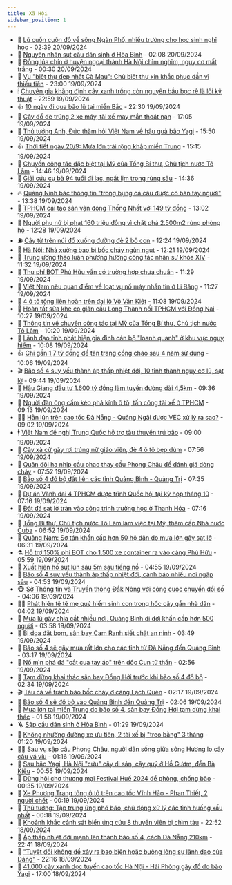 ```yaml
---
title: Xã Hội
sidebar_position: 1
---
```


<!-- dantri-xa-hoi:START -->
- 🫣 [Lũ cuồn cuộn đổ về sông Ngàn Phố, nhiều trường cho học sinh nghỉ học](https://dantri.com.vn/xa-hoi/lu-cuon-cuon-do-ve-song-ngan-pho-nhieu-truong-cho-hoc-sinh-nghi-hoc-20240920092238282.htm) - 02:39 20/09/2024
- 💼 [Nguyên nhân sụt cầu dân sinh ở Hòa Bình](https://dantri.com.vn/xa-hoi/nguyen-nhan-sut-cau-dan-sinh-o-hoa-binh-20240920090133650.htm) - 02:08 20/09/2024
- 🎊 [Đồng lúa chín ở huyện ngoại thành Hà Nội chìm nghỉm, nguy cơ mất trắng](https://dantri.com.vn/xa-hoi/dong-lua-chin-o-huyen-ngoai-thanh-ha-noi-chim-nghim-nguy-co-mat-trang-20240919193250745.htm) - 00:30 20/09/2024
- 🙉 [Vụ &quot;biệt thự đẹp nhất Cà Mau&quot;: Chủ biệt thự xin khắc phục dần vì thiếu tiền](https://dantri.com.vn/xa-hoi/vu-biet-thu-dep-nhat-ca-mau-chu-biet-thu-xin-khac-phuc-dan-vi-thieu-tien-20240919170122166.htm) - 23:00 19/09/2024
- 🕯 [Chuyên gia khẳng định cây xanh trồng còn nguyên bầu bọc rễ là lỗi kỹ thuật](https://dantri.com.vn/xa-hoi/chuyen-gia-khang-dinh-cay-xanh-trong-con-nguyen-bau-boc-re-la-loi-ky-thuat-20240919221137451.htm) - 22:59 19/09/2024
- 👍 [10 ngày đi qua bão lũ tại miền Bắc](https://dantri.com.vn/xa-hoi/10-ngay-di-qua-bao-lu-tai-mien-bac-20240918082745301.htm) - 22:30 19/09/2024
- 🤖 [Cây đổ đè trúng 2 xe máy, tài xế may mắn thoát nạn](https://dantri.com.vn/xa-hoi/cay-do-de-trung-2-xe-may-tai-xe-may-man-thoat-nan-20240919211941344.htm) - 17:05 19/09/2024
- 🙉 [Thủ tướng Anh, Đức thăm hỏi Việt Nam về hậu quả bão Yagi](https://dantri.com.vn/xa-hoi/thu-tuong-anh-duc-tham-hoi-viet-nam-ve-hau-qua-bao-yagi-20240919224945647.htm) - 15:50 19/09/2024
- 👍 [Thời tiết ngày 20/9: Mưa lớn trải rộng khắp miền Trung](https://dantri.com.vn/xa-hoi/thoi-tiet-ngay-209-mua-lon-trai-rong-khap-mien-trung-20240919220058405.htm) - 15:15 19/09/2024
- 🗽 [Chuyến công tác đặc biệt tại Mỹ của Tổng Bí thư, Chủ tịch nước Tô Lâm](https://dantri.com.vn/xa-hoi/chuyen-cong-tac-dac-biet-tai-my-cua-tong-bi-thu-chu-tich-nuoc-to-lam-20240919212533385.htm) - 14:46 19/09/2024
- 🗽 [Giải cứu cụ bà 94 tuổi đi lạc, ngất lịm trong rừng sâu](https://dantri.com.vn/xa-hoi/giai-cuu-cu-ba-94-tuoi-di-lac-ngat-lim-trong-rung-sau-20240919210719154.htm) - 14:36 19/09/2024
- 🔥 [Quảng Ninh bác thông tin &quot;trong bụng cá câu được có bàn tay người&quot;](https://dantri.com.vn/xa-hoi/quang-ninh-bac-thong-tin-trong-bung-ca-cau-duoc-co-ban-tay-nguoi-20240919202524179.htm) - 13:38 19/09/2024
- 🦒 [TPHCM cải tạo sân vận động Thống Nhất với 149 tỷ đồng](https://dantri.com.vn/xa-hoi/tphcm-cai-tao-san-van-dong-thong-nhat-voi-149-ty-dong-20240919195019643.htm) - 13:02 19/09/2024
- 🧐 [Người phụ nữ bị phạt 160 triệu đồng vì chặt phá 2.500m2 rừng phòng hộ](https://dantri.com.vn/xa-hoi/nguoi-phu-nu-bi-phat-160-trieu-dong-vi-chat-pha-2500m2-rung-phong-ho-20240919172253612.htm) - 12:28 19/09/2024
- ⛽️ [Cây từ trên núi đổ xuống đường đè 2 bố con](https://dantri.com.vn/xa-hoi/cay-tu-tren-nui-do-xuong-duong-de-2-bo-con-20240919183204281.htm) - 12:24 19/09/2024
- 🚀 [Hà Nội: Nhà xưởng bao bì bốc cháy ngùn ngụt](https://dantri.com.vn/xa-hoi/ha-noi-nha-xuong-bao-bi-boc-chay-ngun-ngut-20240919183843990.htm) - 12:21 19/09/2024
- 🦒 [Trung ương thảo luận phương hướng công tác nhân sự khóa XIV](https://dantri.com.vn/xa-hoi/trung-uong-thao-luan-phuong-huong-cong-tac-nhan-su-khoa-xiv-20240919104930064.htm) - 11:32 19/09/2024
- 🦅 [Thu phí BOT Phú Hữu vẫn có trường hợp chưa chuẩn](https://dantri.com.vn/xa-hoi/thu-phi-bot-phu-huu-van-co-truong-hop-chua-chuan-20240919181313185.htm) - 11:29 19/09/2024
- 🚀 [Việt Nam nêu quan điểm về loạt vụ nổ máy nhắn tin ở Li Băng](https://dantri.com.vn/xa-hoi/viet-nam-neu-quan-diem-ve-loat-vu-no-may-nhan-tin-o-li-bang-20240919173856538.htm) - 11:27 19/09/2024
- 🦅 [4 ô tô tông liên hoàn trên đại lộ Võ Văn Kiệt](https://dantri.com.vn/xa-hoi/4-o-to-tong-lien-hoan-tren-dai-lo-vo-van-kiet-20240919173754028.htm) - 11:08 19/09/2024
- 🤠 [Hoàn tất sửa khe co giãn cầu Long Thành nối TPHCM với Đồng Nai](https://dantri.com.vn/xa-hoi/hoan-tat-sua-khe-co-gian-cau-long-thanh-noi-tphcm-voi-dong-nai-20240919163341815.htm) - 10:27 19/09/2024
- 💄 [Thông tin về chuyến công tác tại Mỹ của Tổng Bí thư, Chủ tịch nước Tô Lâm](https://dantri.com.vn/xa-hoi/thong-tin-ve-chuyen-cong-tac-tai-my-cua-tong-bi-thu-chu-tich-nuoc-to-lam-20240919161546875.htm) - 10:20 19/09/2024
- 🥷 [Lãnh đạo tỉnh phát hiện gia đình cán bộ &quot;loanh quanh&quot; ở khu vực nguy hiểm](https://dantri.com.vn/xa-hoi/lanh-dao-tinh-phat-hien-gia-dinh-can-bo-loanh-quanh-o-khu-vuc-nguy-hiem-20240919151529358.htm) - 10:08 19/09/2024
- 👍 [Chi gần 1,7 tỷ đồng để tân trang cổng chào sau 4 năm sử dụng](https://dantri.com.vn/xa-hoi/chi-gan-17-ty-dong-de-tan-trang-cong-chao-sau-4-nam-su-dung-20240919165057228.htm) - 10:06 19/09/2024
- 🎬 [Bão số 4 suy yếu thành áp thấp nhiệt đới, 10 tỉnh thành nguy cơ lũ, sạt lở](https://dantri.com.vn/xa-hoi/bao-so-4-suy-yeu-thanh-ap-thap-nhiet-doi-10-tinh-thanh-nguy-co-lu-sat-lo-20240919163955267.htm) - 09:44 19/09/2024
- 🦒 [Hậu Giang đầu tư 1.600 tỷ đồng làm tuyến đường dài 4,5km](https://dantri.com.vn/xa-hoi/hau-giang-dau-tu-1600-ty-dong-lam-tuyen-duong-dai-45km-20240919162233038.htm) - 09:36 19/09/2024
- 🌊 [Người đàn ông cầm kéo phá kính ô tô, tấn công tài xế ở TPHCM](https://dantri.com.vn/xa-hoi/nguoi-dan-ong-cam-keo-pha-kinh-o-to-tan-cong-tai-xe-o-tphcm-20240919152037952.htm) - 09:13 19/09/2024
- 🧑‍💻 [Hằn lún trên cao tốc Đà Nẵng - Quảng Ngãi được VEC xử lý ra sao?](https://dantri.com.vn/xa-hoi/han-lun-tren-cao-toc-da-nang-quang-ngai-duoc-vec-xu-ly-ra-sao-20240919153500007.htm) - 09:02 19/09/2024
- 🕴 [Việt Nam đề nghị Trung Quốc hỗ trợ tàu thuyền trú bão](https://dantri.com.vn/xa-hoi/viet-nam-de-nghi-trung-quoc-ho-tro-tau-thuyen-tru-bao-20240919180643498.htm) - 09:00 19/09/2024
- 🤔 [Cây xà cừ gãy rơi trúng nữ giáo viên, đè 4 ô tô bẹp dúm](https://dantri.com.vn/xa-hoi/cay-xa-cu-gay-roi-trung-nu-giao-vien-de-4-o-to-bep-dum-20240919143830960.htm) - 07:56 19/09/2024
- 💄 [Quân đội hạ nhịp cầu phao thay cầu Phong Châu để đánh giá dòng chảy](https://dantri.com.vn/xa-hoi/quan-doi-ha-nhip-cau-phao-thay-cau-phong-chau-de-danh-gia-dong-chay-20240919143823859.htm) - 07:52 19/09/2024
- 🧠 [Bão số 4 đổ bộ đất liền các tỉnh Quảng Bình - Quảng Trị](https://dantri.com.vn/xa-hoi/bao-so-4-do-bo-dat-lien-cac-tinh-quang-binh-quang-tri-20240919143145517.htm) - 07:35 19/09/2024
- 🦣 [Dự án Vành đai 4 TPHCM được trình Quốc hội tại kỳ họp tháng 10](https://dantri.com.vn/xa-hoi/du-an-vanh-dai-4-tphcm-duoc-trinh-quoc-hoi-tai-ky-hop-thang-10-20240919134818124.htm) - 07:16 19/09/2024
- 💫 [Đất đá sạt lở tràn vào công trình trường học ở Thanh Hóa](https://dantri.com.vn/xa-hoi/dat-da-sat-lo-tran-vao-cong-trinh-truong-hoc-o-thanh-hoa-20240919132415628.htm) - 07:16 19/09/2024
- 🚀 [Tổng Bí thư, Chủ tịch nước Tô Lâm làm việc tại Mỹ, thăm cấp Nhà nước Cuba](https://dantri.com.vn/xa-hoi/tong-bi-thu-chu-tich-nuoc-to-lam-lam-viec-tai-my-tham-cap-nha-nuoc-cuba-20240919134732185.htm) - 06:52 19/09/2024
- 🤔 [Quảng Nam: Sơ tán khẩn cấp hơn 50 hộ dân do mưa lớn gây sạt lở](https://dantri.com.vn/xa-hoi/quang-nam-so-tan-khan-cap-hon-50-ho-dan-do-mua-lon-gay-sat-lo-20240919131414110.htm) - 06:31 19/09/2024
- ⚗️ [Hỗ trợ 150% phí BOT cho 1.500 xe container ra vào cảng Phú Hữu](https://dantri.com.vn/xa-hoi/ho-tro-150-phi-bot-cho-1500-xe-container-ra-vao-cang-phu-huu-20240919121819375.htm) - 05:59 19/09/2024
- 🫶 [Xuất hiện hố sụt lún sâu 5m sau tiếng nổ](https://dantri.com.vn/xa-hoi/xuat-hien-ho-sut-lun-sau-5m-sau-tieng-no-20240919114035791.htm) - 04:55 19/09/2024
- 🌮 [Bão số 4 suy yếu thành áp thấp nhiệt đới, cảnh báo nhiều nơi ngập sâu](https://dantri.com.vn/xa-hoi/bao-so-4-suy-yeu-thanh-ap-thap-nhiet-doi-canh-bao-nhieu-noi-ngap-sau-20240919115221469.htm) - 04:53 19/09/2024
- 🐵 [Sở Thông tin và Truyền thông Đắk Nông với công cuộc chuyển đổi số](https://dantri.com.vn/xa-hoi/so-thong-tin-va-truyen-thong-dak-nong-voi-cong-cuoc-chuyen-doi-so-20240919103546409.htm) - 04:06 19/09/2024
- 🧑‍🏫 [Phát hiện tê tê mẹ quý hiếm sinh con trong hốc cây gần nhà dân](https://dantri.com.vn/xa-hoi/phat-hien-te-te-me-quy-hiem-sinh-con-trong-hoc-cay-gan-nha-dan-20240919091127053.htm) - 04:02 19/09/2024
- 💫 [Mưa lũ gây chia cắt nhiều nơi, Quảng Bình di dời khẩn cấp hơn 500 người](https://dantri.com.vn/xa-hoi/mua-lu-gay-chia-cat-nhieu-noi-quang-binh-di-doi-khan-cap-hon-500-nguoi-20240919100446245.htm) - 03:58 19/09/2024
- 🦩 [Bị dọa đặt bom, sân bay Cam Ranh siết chặt an ninh](https://dantri.com.vn/xa-hoi/bi-doa-dat-bom-san-bay-cam-ranh-siet-chat-an-ninh-20240919101812366.htm) - 03:49 19/09/2024
- 🦄 [Bão số 4 sẽ gây mưa rất lớn cho các tỉnh từ Đà Nẵng đến Quảng Bình](https://dantri.com.vn/xa-hoi/bao-so-4-se-gay-mua-rat-lon-cho-cac-tinh-tu-da-nang-den-quang-binh-20240919100425678.htm) - 03:17 19/09/2024
- 💂 [Nổ mìn phá đá &quot;cắt cua tay áo&quot; trên dốc Cun tử thần](https://dantri.com.vn/xa-hoi/no-min-pha-da-cat-cua-tay-ao-tren-doc-cun-tu-than-20240919090811928.htm) - 02:56 19/09/2024
- 💄 [Tạm dừng khai thác sân bay Đồng Hới trước khi bão số 4 đổ bộ](https://dantri.com.vn/xa-hoi/tam-dung-khai-thac-san-bay-dong-hoi-truoc-khi-bao-so-4-do-bo-20240919080643808.htm) - 02:34 19/09/2024
- 🎬 [Tàu cá về tránh bão bốc cháy ở cảng Lạch Quèn](https://dantri.com.vn/xa-hoi/tau-ca-ve-tranh-bao-boc-chay-o-cang-lach-quen-20240919081743490.htm) - 02:17 19/09/2024
- 👀 [Bão số 4 sẽ đổ bộ vào Quảng Bình đến Quảng Trị](https://dantri.com.vn/xa-hoi/bao-so-4-se-do-bo-vao-quang-binh-den-quang-tri-20240919085910521.htm) - 02:06 19/09/2024
- 💃 [Mưa lớn tại miền Trung do bão số 4, sân bay Đồng Hới tạm dừng khai thác](https://dantri.com.vn/xa-hoi/mua-lon-tai-mien-trung-do-bao-so-4-san-bay-dong-hoi-tam-dung-khai-thac-20240919080057668.htm) - 01:58 19/09/2024
- 🪜 [Sập cầu dân sinh ở Hòa Bình](https://dantri.com.vn/xa-hoi/sap-cau-dan-sinh-o-hoa-binh-20240919081015223.htm) - 01:29 19/09/2024
- 📝 [Không nhường đường xe ưu tiên, 2 tài xế bị &quot;treo bằng&quot; 3 tháng](https://dantri.com.vn/xa-hoi/khong-nhuong-duong-xe-uu-tien-2-tai-xe-bi-treo-bang-3-thang-20240919081104727.htm) - 01:20 19/09/2024
- 🧑‍💻 [Sau vụ sập cầu Phong Châu, người dân sống giữa sông Hương lo cây cầu vá víu](https://dantri.com.vn/xa-hoi/sau-vu-sap-cau-phong-chau-nguoi-dan-song-giua-song-huong-lo-cay-cau-va-viu-20240919074750941.htm) - 01:16 19/09/2024
- 👺 [Sau bão Yagi, Hà Nội &quot;cứu&quot; cây di sản, cây quý ở Hồ Gươm, đền Bà Kiệu](https://dantri.com.vn/xa-hoi/sau-bao-yagi-ha-noi-cuu-cay-di-san-cay-quy-o-ho-guom-den-ba-kieu-20240917225132964.htm) - 00:55 19/09/2024
- 🌮 [Dừng hội chợ thương mại Festival Huế 2024 để phòng, chống bão](https://dantri.com.vn/xa-hoi/dung-hoi-cho-thuong-mai-festival-hue-2024-de-phong-chong-bao-20240919052545685.htm) - 00:35 19/09/2024
- 🤭 [Xe Phương Trang tông ô tô trên cao tốc Vĩnh Hảo - Phan Thiết, 2 người chết](https://dantri.com.vn/xa-hoi/xe-phuong-trang-tong-o-to-tren-cao-toc-vinh-hao-phan-thiet-2-nguoi-chet-20240919070849688.htm) - 00:19 19/09/2024
- 💪 [Thủ tướng: Tập trung ứng phó bão, chủ động xử lý các tình huống xấu nhất](https://dantri.com.vn/xa-hoi/thu-tuong-tap-trung-ung-pho-bao-chu-dong-xu-ly-cac-tinh-huong-xau-nhat-20240919070521098.htm) - 00:18 19/09/2024
- 🧰 [Khoảnh khắc cảnh sát biển ứng cứu 8 thuyền viên bị chìm tàu](https://dantri.com.vn/xa-hoi/khoanh-khac-canh-sat-bien-ung-cuu-8-thuyen-vien-bi-chim-tau-20240918220939607.htm) - 22:52 18/09/2024
- 🤡 [Áp thấp nhiệt đới mạnh lên thành bão số 4, cách Đà Nẵng 210km](https://dantri.com.vn/xa-hoi/ap-thap-nhiet-doi-manh-len-thanh-bao-so-4-cach-da-nang-210km-20240919053348550.htm) - 22:41 18/09/2024
- 🦆 [&quot;Tuyệt đối không để xảy ra bao biện hoặc buông lỏng sự lãnh đạo của Đảng&quot;](https://dantri.com.vn/xa-hoi/tuyet-doi-khong-de-xay-ra-bao-bien-hoac-buong-long-su-lanh-dao-cua-dang-20240918120513092.htm) - 22:16 18/09/2024
- 🦍 [41.000 cây xanh dọc tuyến cao tốc Hà Nội - Hải Phòng gãy đổ do bão Yagi](https://dantri.com.vn/xa-hoi/41000-cay-xanh-doc-tuyen-cao-toc-ha-noi-hai-phong-gay-do-do-bao-yagi-20240918171454247.htm) - 17:00 18/09/2024<!-- dantri-xa-hoi:END -->
